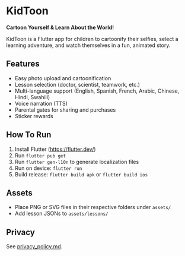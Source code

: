 # KidToon

**Cartoon Yourself & Learn About the World!**

KidToon is a Flutter app for children to cartoonify their selfies, select a learning adventure, and watch themselves in a fun, animated story.

## Features

- Easy photo upload and cartoonification
- Lesson selection (doctor, scientist, teamwork, etc.)
- Multi-language support (English, Spanish, French, Arabic, Chinese, Hindi, Swahili)
- Voice narration (TTS)
- Parental gates for sharing and purchases
- Sticker rewards

## How To Run

1. Install Flutter (https://flutter.dev/)
2. Run `flutter pub get`
3. Run `flutter gen-l10n` to generate localization files
4. Run on device: `flutter run`
5. Build release: `flutter build apk` or `flutter build ios`

## Assets

- Place PNG or SVG files in their respective folders under `assets/`
- Add lesson JSONs to `assets/lessons/`

## Privacy

See [privacy_policy.md](privacy_policy.md).
